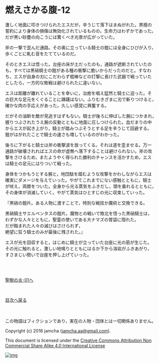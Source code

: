 # 燃えさかる腹-12

激しく地面に叩きつけられたエスだが，辛うじて落下はまぬがれた。黒檀の  
誓約により身体の損傷は無効化されているものの，生命力はわずかであった。  
だが黒い砂塵の向こうには驚くべき光景が広がっていた。  

斧の一撃で歪んだ通路。その奥に立っている騎士の鎧には全身にひびが入り，  
歩くごとに軋む音をたてているのだ。  

そのときエスは悟った。台座の床が土だったのも，通路が遮断されていたの  
も，すべては黒硝騎士の鎧がある種の衝撃に脆いからだったのだと。すなわ  
ち，エスが自身の刃にこだわらず棍棒などの打撃に長けた武器で戦っていた  
としたら，一方的な敗戦は避けられたに違いない。  

エスは距離が離れていることを幸いに，治癒を唱え猛然と騎士に迫った。そ  
の巨大な足元をくぐることに躊躇はない。ふりむきざまに刃で斬りつけると，  
確かな肉の手応えがあった。久しい感覚に興奮する。  

だがその油断を敵が見逃すはずもない。騎士が後ろに伸ばした腕につかまれ，  
握りつぶされたうえ腕の反動とともに地面に圧しつけられた。血だまりの中  
からエスが起き上がり，騎士が踏みつぶそうとする足を辛うじて回避する。  
鎧がはがれたことで騎士の速さも増しているのがわかった。  

後ろに下がると騎士は斧の衝撃波を放ってくる。それは道を歪ませる。万一  
通路が破壊されればエスの命が虚無へ落下することは避けられない。斧の攻  
撃をさけるため，またようやく得られた勝利のチャンスを活かすため，エス  
は騎士の足元にはりついて戦った。  

身体をつかもうとする腕と，地団駄を踏むような攻撃をかわしながらエスは  
確実にダメージを与えていった。やがてこれまでにない感触とともに，騎士  
が吠え，両膝をついた。全身から光る蒸気をふきだし，頭を垂れるとともに，  
その身体が消滅していく。やがて蒸気はひとすじの光に収束していった。  

『黒硝の鎧片。ある人物に渡すことで，特別な戦技か魔術と交換できる。  

黒硝騎士サエルペンタスの鎧片。魔物との戦いで敗北を悟った黒硝騎士は，  
わずかな人々とともに，聖霊の使いである大ナマズの胃袋に隠れた。  
だが蝕まれた人々の滅びはさけられず，  
絶望に狂う騎士のみが最後に残された。』  

エスが光を回収すると，はじめに騎士が立っていた台座に光の筋が生じた。  
その光に触れると，激しい地鳴りとともにはるか下から溶岩がふきあがり，  
すさまじい勢いで台座を押し上げていった。  

<br>  
<br>  

[聖樹の炎-01へ](https://github.com/jamcha-aa/EbonyBlades/blob/master/articles/sacredtree/01.md)  

<br>  

[目次へ戻る](https://github.com/jamcha-aa/EbonyBlades/blob/master/README.md)  

<br>  
<br>  
この物語はフィクションであり，実在の人物・団体とは一切関係ありません。  

Copyright (c) 2016 jamcha (jamcha.aa@gmail.com).  

This document is licensed under the [Creative Commons Attribution Non Commercial Share Alike 4.0 International License](http://creativecommons.org/licenses/by-nc-sa/4.0/deed)  

[![img](http://i.creativecommons.org/l/by-nc-sa/3.0/80x15.png)](http://creativecommons.org/licenses/by-nc-sa/4.0/deed)